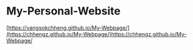# My-Personal-Website

[https://vangsokchheng.github.io/My-Webpage/](https://chhengz.github.io/My-Webpage/)https://chhengz.github.io/My-Webpage/
